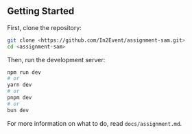 ## Getting Started

First, clone the repository:

```bash
git clone <https://github.com/In2Event/assignment-sam.git>
cd <assignment-sam>
```

Then, run the development server:

```bash
npm run dev
# or
yarn dev
# or
pnpm dev
# or
bun dev
```

For more information on what to do, read `docs/assignment.md`.
